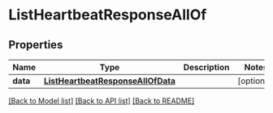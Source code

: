 # ListHeartbeatResponseAllOf

## Properties
Name | Type | Description | Notes
------------ | ------------- | ------------- | -------------
**data** | [**ListHeartbeatResponseAllOfData**](ListHeartbeatResponseAllOfData.md) |  | [optional] 

[[Back to Model list]](../README.md#documentation-for-models) [[Back to API list]](../README.md#documentation-for-api-endpoints) [[Back to README]](../README.md)


